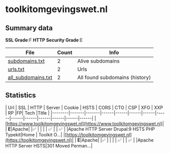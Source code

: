 

# toolkitomgevingswet.nl
## Summary data


**SSL Grade**:F
**HTTP Security Grade**:E


| File       | Count | Info |
|------------|-------|------|
|[subdomains.txt](/data/toolkitomgevingswet.nl/subdomains.txt)|2|Alive subdomains|
|[urls.txt](/data/toolkitomgevingswet.nl/urls.txt)|2|Urls|
|[all_subdomains.txt](/data/toolkitomgevingswet.nl/all_subdomains.txt)|2|All found subdomains (history)|


## Statistics


| Url | SSL | HTTP | Server | Cookie | HSTS | CORS | CTO | CSP | XFO | XXP | RP |FP| Tech |Title |
|--------|-------|-------|------|------|------|------|------|------|------|------|------|------|------|
|[https://www.toolkitomgevingswet.nl](https://www.toolkitomgevingswet.nl)| | **E**|Apache| |:white_check_mark: | | | | :white_check_mark: | | :white_check_mark: | |Apache HTTP Server Drupal:9 HSTS PHP Typekit|Home | Toolkit O...|
|[https://toolkitomgevingswet.nl](https://toolkitomgevingswet.nl)| | **E**|Apache| |:white_check_mark: | | | | :white_check_mark: | | :white_check_mark: | |Apache HTTP Server HSTS|301 Moved Perman...|